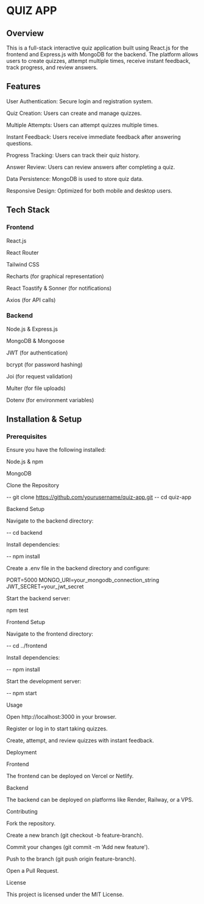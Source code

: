 # QUIZ APP

## Overview

This is a full-stack interactive quiz application built using React.js for the frontend and Express.js with MongoDB for the backend. The platform allows users to create quizzes, attempt multiple times, receive instant feedback, track progress, and review answers.

## Features

User Authentication: Secure login and registration system.

Quiz Creation: Users can create and manage quizzes.

Multiple Attempts: Users can attempt quizzes multiple times.

Instant Feedback: Users receive immediate feedback after answering questions.

Progress Tracking: Users can track their quiz history.

Answer Review: Users can review answers after completing a quiz.

Data Persistence: MongoDB is used to store quiz data.

Responsive Design: Optimized for both mobile and desktop users.

## Tech Stack

### Frontend

React.js

React Router

Tailwind CSS

Recharts (for graphical representation)

React Toastify & Sonner (for notifications)

Axios (for API calls)

### Backend

Node.js & Express.js

MongoDB & Mongoose

JWT (for authentication)

bcrypt (for password hashing)

Joi (for request validation)

Multer (for file uploads)

Dotenv (for environment variables)

## Installation & Setup

### Prerequisites

Ensure you have the following installed:

Node.js & npm

MongoDB

Clone the Repository

-- git clone https://github.com/yourusername/quiz-app.git
-- cd quiz-app

Backend Setup

Navigate to the backend directory:

-- cd backend

Install dependencies:

-- npm install

Create a .env file in the backend directory and configure:

PORT=5000
MONGO_URI=your_mongodb_connection_string
JWT_SECRET=your_jwt_secret

Start the backend server:

npm test

Frontend Setup

Navigate to the frontend directory:

-- cd ../frontend

Install dependencies:

-- npm install

Start the development server:

-- npm start

Usage

Open http://localhost:3000 in your browser.

Register or log in to start taking quizzes.

Create, attempt, and review quizzes with instant feedback.

Deployment

Frontend

The frontend can be deployed on Vercel or Netlify.

Backend

The backend can be deployed on platforms like Render, Railway, or a VPS.

Contributing

Fork the repository.

Create a new branch (git checkout -b feature-branch).

Commit your changes (git commit -m 'Add new feature').

Push to the branch (git push origin feature-branch).

Open a Pull Request.

License

This project is licensed under the MIT License.
